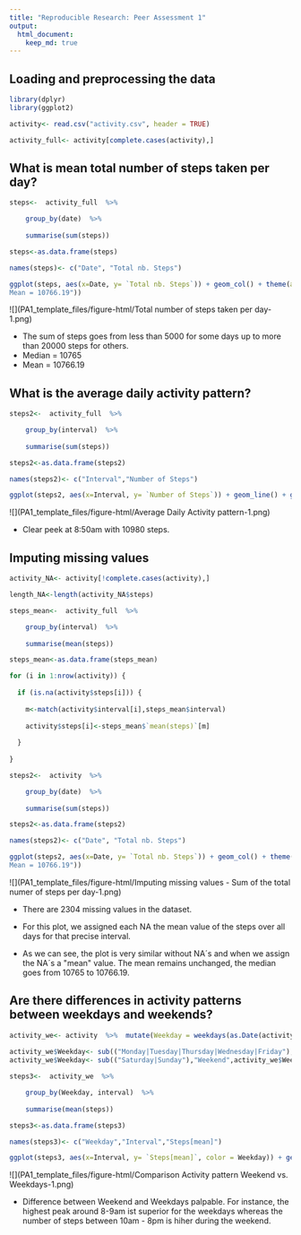 ```yaml
---
title: "Reproducible Research: Peer Assessment 1"
output:
  html_document:
    keep_md: true
---
```



## Loading and preprocessing the data


```r
library(dplyr)
library(ggplot2)

activity<- read.csv("activity.csv", header = TRUE)

activity_full<- activity[complete.cases(activity),]
```
## What is mean total number of steps taken per day?


```r
steps<-  activity_full  %>%

    group_by(date)  %>%
    
    summarise(sum(steps))  

steps<-as.data.frame(steps)

names(steps)<- c("Date", "Total nb. Steps")

ggplot(steps, aes(x=Date, y= `Total nb. Steps`)) + geom_col() + theme(axis.text.x = element_text(angle = 90, hjust = 1)) + ggtitle("Sum of the total numer of steps per day") + geom_hline(yintercept = median(steps$`Total nb. Steps`),col="red", lwd=1) + geom_hline(yintercept = mean(steps$`Total nb. Steps`),col="blue", lwd=1) + geom_text(aes(x=-Inf,y=Inf,hjust=0, vjust=1,label="Median = 10765
Mean = 10766.19"))
```

![](PA1_template_files/figure-html/Total number of steps taken per day-1.png)<!-- -->

- The sum of steps goes from less than 5000 for some days up to more than 20000 steps for others.
- Median = 10765
- Mean = 10766.19


## What is the average daily activity pattern?


```r
steps2<-  activity_full  %>%

    group_by(interval)  %>%
    
    summarise(sum(steps))  

steps2<-as.data.frame(steps2)

names(steps2)<- c("Interval","Number of Steps")

ggplot(steps2, aes(x=Interval, y= `Number of Steps`)) + geom_line() + geom_point(x=835,y=10927) + geom_text(aes(x=860,y=11100,hjust=0, vjust=1,label="Max: 10980 steps at 8:50"))+ ggtitle("Average Daily Activity pattern")
```

![](PA1_template_files/figure-html/Average Daily Activity pattern-1.png)<!-- -->

- Clear peek at 8:50am with 10980 steps.


## Imputing missing values


```r
activity_NA<- activity[!complete.cases(activity),]

length_NA<-length(activity_NA$steps)

steps_mean<-  activity_full  %>%

    group_by(interval)  %>%
    
    summarise(mean(steps))  

steps_mean<-as.data.frame(steps_mean)

for (i in 1:nrow(activity)) {
  
  if (is.na(activity$steps[i])) {
    
    m<-match(activity$interval[i],steps_mean$interval)
    
    activity$steps[i]<-steps_mean$`mean(steps)`[m]
    
  }
  
}

steps2<-  activity  %>%

    group_by(date)  %>%
    
    summarise(sum(steps))  

steps2<-as.data.frame(steps2)

names(steps2)<- c("Date", "Total nb. Steps")

ggplot(steps2, aes(x=Date, y= `Total nb. Steps`)) + geom_col() + theme(axis.text.x = element_text(angle = 90, hjust = 1)) + ggtitle("Sum of the total numer of steps per day") + geom_hline(yintercept = median(steps2$`Total nb. Steps`),col="red", lwd=1) + geom_hline(yintercept = mean(steps2$`Total nb. Steps`),col="blue", lwd=1) + geom_text(aes(x=-Inf,y=Inf,hjust=0, vjust=1,label="Median = 10766.19
Mean = 10766.19"))
```

![](PA1_template_files/figure-html/Imputing missing values - Sum of the total numer of steps per day-1.png)<!-- -->

- There are 2304 missing values in the dataset.

- For this plot, we assigned each NA the mean value of the steps over all days for that precise interval.
- As we can see, the plot is very similar without NA´s and when we assign the NA´s a "mean" value.
The mean remains unchanged, the median goes from 10765 to 10766.19.


## Are there differences in activity patterns between weekdays and weekends?


```r
activity_we<- activity  %>%  mutate(Weekday = weekdays(as.Date(activity$date)))
  
activity_we$Weekday<- sub(("Monday|Tuesday|Thursday|Wednesday|Friday"),"Weekday",activity_we$Weekday)
activity_we$Weekday<- sub(("Saturday|Sunday"),"Weekend",activity_we$Weekday)

steps3<-  activity_we  %>%

    group_by(Weekday, interval)  %>%
    
    summarise(mean(steps))  

steps3<-as.data.frame(steps3)

names(steps3)<- c("Weekday","Interval","Steps[mean]")

ggplot(steps3, aes(x=Interval, y= `Steps[mean]`, color = Weekday)) + geom_line()+ ggtitle("Comparison Activity pattern Weekend vs. Weekdays")
```

![](PA1_template_files/figure-html/Comparison Activity pattern Weekend vs. Weekdays-1.png)<!-- -->

- Difference between Weekend and Weekdays palpable. For instance, the highest peak around 8-9am ist superior for the weekdays whereas the number of steps between 10am - 8pm is hiher during the weekend.
